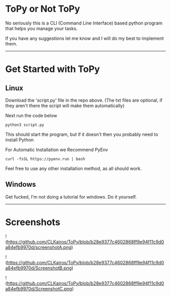 # ToPy or Not ToPy
No seriously this is a CLI (Command Line Interface) based python program that helps you manage your tasks.

If you have any suggestions let me know and I will do my best to implement them.

---
# Get Started with ToPy
## Linux
Download the 'script.py' file in the repo above. (The txt files are optional, if they aren't there the script will make them automatically)

Next run the code below
```
python3 script.py
```

This should start the program, but if it doesn't then you probably need to install Python

For Automatic Installation we Recommend PyEnv
```
curl -fsSL https://pyenv.run | bash
```
Feel free to use any other installation method, as all should work.

## Windows
Get fucked, I'm not doing a tutorial for windows.
Do it yourself.

---
# Screenshots
!(https://github.com/CLKairos/ToPy/blob/b28e9377c4602868ff9e94f11c9d0a84efb9970d/screenshotA.png)

!(https://github.com/CLKairos/ToPy/blob/b28e9377c4602868ff9e94f11c9d0a84efb9970d/ScreenshotB.png)

!(https://github.com/CLKairos/ToPy/blob/b28e9377c4602868ff9e94f11c9d0a84efb9970d/ScreenshotC.png)
